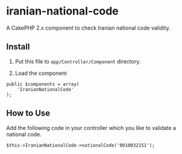# iranian-national-code
A CakePHP 2.x component to check Iranian national code validity.

## Install
1. Put this file to `app/Controller/Component` directory.

2. Load the component

```
public $components = array(
	'IranianNationalCode'
);
```

## How to Use
Add the following code in your controller which you like to validate a national code.

```
$this->IranianNationalCode->nationalCode('0010032151');
```
